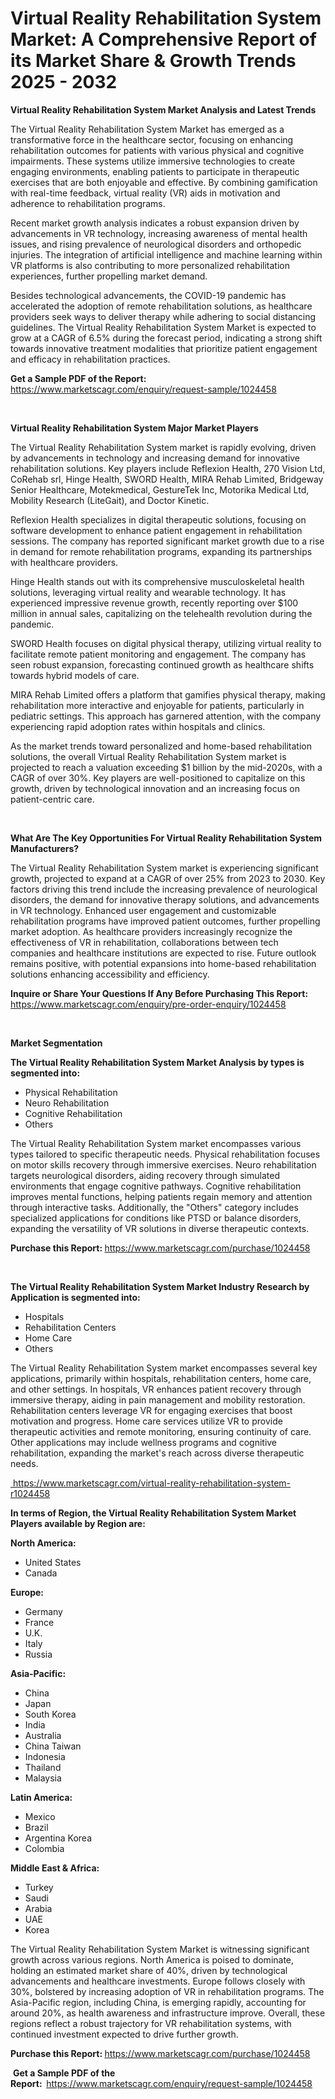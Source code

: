 <p><h1>Virtual Reality Rehabilitation System Market: A Comprehensive Report of its Market Share & Growth Trends 2025 - 2032</h1></p><p><strong>Virtual Reality Rehabilitation System Market Analysis and Latest Trends</strong></p>
<p><p>The Virtual Reality Rehabilitation System Market has emerged as a transformative force in the healthcare sector, focusing on enhancing rehabilitation outcomes for patients with various physical and cognitive impairments. These systems utilize immersive technologies to create engaging environments, enabling patients to participate in therapeutic exercises that are both enjoyable and effective. By combining gamification with real-time feedback, virtual reality (VR) aids in motivation and adherence to rehabilitation programs.</p><p>Recent market growth analysis indicates a robust expansion driven by advancements in VR technology, increasing awareness of mental health issues, and rising prevalence of neurological disorders and orthopedic injuries. The integration of artificial intelligence and machine learning within VR platforms is also contributing to more personalized rehabilitation experiences, further propelling market demand. </p><p>Besides technological advancements, the COVID-19 pandemic has accelerated the adoption of remote rehabilitation solutions, as healthcare providers seek ways to deliver therapy while adhering to social distancing guidelines. The Virtual Reality Rehabilitation System Market is expected to grow at a CAGR of 6.5% during the forecast period, indicating a strong shift towards innovative treatment modalities that prioritize patient engagement and efficacy in rehabilitation practices.</p></p>
<p><strong>Get a Sample PDF of the Report:&nbsp;</strong> <a href="https://www.marketscagr.com/enquiry/request-sample/1024458?utm_campaign=2304&utm_medium=2&utm_source=Github&utm_content=ia&utm_term=17042025&utm_id=virtual-reality-rehabilitation-system">https://www.marketscagr.com/enquiry/request-sample/1024458</a></p>
<p>&nbsp;</p>
<p><strong>Virtual Reality Rehabilitation System Major Market Players</strong></p>
<p><p>The Virtual Reality Rehabilitation System market is rapidly evolving, driven by advancements in technology and increasing demand for innovative rehabilitation solutions. Key players include Reflexion Health, 270 Vision Ltd, CoRehab srl, Hinge Health, SWORD Health, MIRA Rehab Limited, Bridgeway Senior Healthcare, Motekmedical, GestureTek Inc, Motorika Medical Ltd, Mobility Research (LiteGait), and Doctor Kinetic.</p><p>Reflexion Health specializes in digital therapeutic solutions, focusing on software development to enhance patient engagement in rehabilitation sessions. The company has reported significant market growth due to a rise in demand for remote rehabilitation programs, expanding its partnerships with healthcare providers.</p><p>Hinge Health stands out with its comprehensive musculoskeletal health solutions, leveraging virtual reality and wearable technology. It has experienced impressive revenue growth, recently reporting over $100 million in annual sales, capitalizing on the telehealth revolution during the pandemic.</p><p>SWORD Health focuses on digital physical therapy, utilizing virtual reality to facilitate remote patient monitoring and engagement. The company has seen robust expansion, forecasting continued growth as healthcare shifts towards hybrid models of care.</p><p>MIRA Rehab Limited offers a platform that gamifies physical therapy, making rehabilitation more interactive and enjoyable for patients, particularly in pediatric settings. This approach has garnered attention, with the company experiencing rapid adoption rates within hospitals and clinics.</p><p>As the market trends toward personalized and home-based rehabilitation solutions, the overall Virtual Reality Rehabilitation System market is projected to reach a valuation exceeding $1 billion by the mid-2020s, with a CAGR of over 30%. Key players are well-positioned to capitalize on this growth, driven by technological innovation and an increasing focus on patient-centric care.</p></p>
<p>&nbsp;</p>
<p><strong>What Are The Key Opportunities For Virtual Reality Rehabilitation System Manufacturers?</strong></p>
<p><p>The Virtual Reality Rehabilitation System market is experiencing significant growth, projected to expand at a CAGR of over 25% from 2023 to 2030. Key factors driving this trend include the increasing prevalence of neurological disorders, the demand for innovative therapy solutions, and advancements in VR technology. Enhanced user engagement and customizable rehabilitation programs have improved patient outcomes, further propelling market adoption. As healthcare providers increasingly recognize the effectiveness of VR in rehabilitation, collaborations between tech companies and healthcare institutions are expected to rise. Future outlook remains positive, with potential expansions into home-based rehabilitation solutions enhancing accessibility and efficiency.</p></p>
<p><strong>Inquire or Share Your Questions If Any Before Purchasing This Report:</strong> <a href="https://www.marketscagr.com/enquiry/pre-order-enquiry/1024458?utm_campaign=2304&utm_medium=2&utm_source=Github&utm_content=ia&utm_term=17042025&utm_id=virtual-reality-rehabilitation-system">https://www.marketscagr.com/enquiry/pre-order-enquiry/1024458</a></p>
<p>&nbsp;</p>
<p><strong>Market Segmentation</strong></p>
<p><strong>The Virtual Reality Rehabilitation System Market Analysis by types is segmented into:</strong></p>
<p><ul><li>Physical Rehabilitation</li><li>Neuro Rehabilitation</li><li>Cognitive Rehabilitation</li><li>Others</li></ul></p>
<p><p>The Virtual Reality Rehabilitation System market encompasses various types tailored to specific therapeutic needs. Physical rehabilitation focuses on motor skills recovery through immersive exercises. Neuro rehabilitation targets neurological disorders, aiding recovery through simulated environments that engage cognitive pathways. Cognitive rehabilitation improves mental functions, helping patients regain memory and attention through interactive tasks. Additionally, the "Others" category includes specialized applications for conditions like PTSD or balance disorders, expanding the versatility of VR solutions in diverse therapeutic contexts.</p></p>
<p><strong>Purchase this Report:&nbsp;</strong><a href="https://www.marketscagr.com/purchase/1024458?utm_campaign=2304&utm_medium=2&utm_source=Github&utm_content=ia&utm_term=17042025&utm_id=virtual-reality-rehabilitation-system">https://www.marketscagr.com/purchase/1024458</a></p>
<p>&nbsp;</p>
<p><strong>The Virtual Reality Rehabilitation System Market Industry Research by Application is segmented into:</strong></p>
<p><ul><li>Hospitals</li><li>Rehabilitation Centers</li><li>Home Care</li><li>Others</li></ul></p>
<p><p>The Virtual Reality Rehabilitation System market encompasses several key applications, primarily within hospitals, rehabilitation centers, home care, and other settings. In hospitals, VR enhances patient recovery through immersive therapy, aiding in pain management and mobility restoration. Rehabilitation centers leverage VR for engaging exercises that boost motivation and progress. Home care services utilize VR to provide therapeutic activities and remote monitoring, ensuring continuity of care. Other applications may include wellness programs and cognitive rehabilitation, expanding the market's reach across diverse therapeutic needs.</p></p>
<p><a href="https://www.marketscagr.com/virtual-reality-rehabilitation-system-r1024458?utm_campaign=2304&utm_medium=2&utm_source=Github&utm_content=ia&utm_term=17042025&utm_id=virtual-reality-rehabilitation-system">&nbsp;https://www.marketscagr.com/virtual-reality-rehabilitation-system-r1024458</a></p>
<p><strong>In terms of Region, the Virtual Reality Rehabilitation System Market Players available by Region are:</strong></p>
<p>
    <p> <strong> North America: </strong>
        <ul>
            <li>United States</li>
            <li>Canada</li>
        </ul>
        </p> 
    <p> <strong> Europe: </strong>
        <ul>
            <li>Germany</li>
            <li>France</li>
            <li>U.K.</li>
            <li>Italy</li>
            <li>Russia</li>
        </ul>
        </p> 
    <p> <strong> Asia-Pacific: </strong>
        <ul>
            <li>China</li>
            <li>Japan</li>
            <li>South Korea</li>
            <li>India</li>
            <li>Australia</li>
            <li>China Taiwan</li>
            <li>Indonesia</li>
            <li>Thailand</li>
            <li>Malaysia</li>
        </ul>
        </p> 
    <p> <strong> Latin America: </strong>
        <ul>
            <li>Mexico</li>
            <li>Brazil</li>
            <li>Argentina Korea</li>
            <li>Colombia</li>
        </ul>
        </p> 
    <p> <strong> Middle East & Africa: </strong>
        <ul>
            <li>Turkey</li>
            <li>Saudi</li>
            <li>Arabia</li>
            <li>UAE</li>
            <li>Korea</li>
        </ul>
    </p>
    </p>
<p><p>The Virtual Reality Rehabilitation System Market is witnessing significant growth across various regions. North America is poised to dominate, holding an estimated market share of 40%, driven by technological advancements and healthcare investments. Europe follows closely with 30%, bolstered by increasing adoption of VR in rehabilitation programs. The Asia-Pacific region, including China, is emerging rapidly, accounting for around 20%, as health awareness and infrastructure improve. Overall, these regions reflect a robust trajectory for VR rehabilitation systems, with continued investment expected to drive further growth.</p></p>
<p><strong>Purchase this Report: </strong><a href="https://www.marketscagr.com/purchase/1024458?utm_campaign=2304&utm_medium=2&utm_source=Github&utm_content=ia&utm_term=17042025&utm_id=virtual-reality-rehabilitation-system">https://www.marketscagr.com/purchase/1024458</a></p>
<p>&nbsp;<strong>Get a Sample PDF of the Report:&nbsp;&nbsp;</strong><a href="https://www.marketscagr.com/enquiry/request-sample/1024458?utm_campaign=2304&utm_medium=2&utm_source=Github&utm_content=ia&utm_term=17042025&utm_id=virtual-reality-rehabilitation-system">https://www.marketscagr.com/enquiry/request-sample/1024458</a></p>
<p><strong></strong></p>
<p><p></p><p></p><p></p></p>